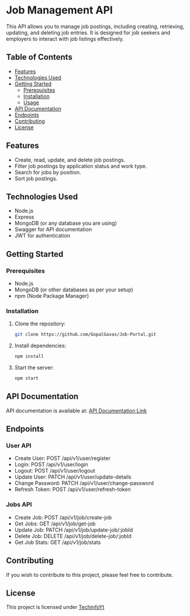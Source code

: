 # Job Management API

This API allows you to manage job postings, including creating, retrieving, updating, and deleting job entries. It is designed for job seekers and employers to interact with job listings effectively.

## Table of Contents

- [Features](#features)
- [Technologies Used](#technologies-used)
- [Getting Started](#getting-started)
  - [Prerequisites](#prerequisites)
  - [Installation](#installation)
  - [Usage](#usage)
- [API Documentation](#api-documentation)
- [Endpoints](#endpoints)
- [Contributing](#contributing)
- [License](#license)

## Features

- Create, read, update, and delete job postings.
- Filter job postings by application status and work type.
- Search for jobs by position.
- Sort job postings.

## Technologies Used

- Node.js
- Express
- MongoDB (or any database you are using)
- Swagger for API documentation
- JWT for authentication

## Getting Started

### Prerequisites

- Node.js
- MongoDB (or other databases as per your setup)
- npm (Node Package Manager)

### Installation

1. Clone the repository:

   ```bash
   git clone https://github.com/GopalGavas/Job-Portal.git
   ```

2. Install dependencies:

   ```bash
   npm install
   ```

3. Start the server:
   ```bash
   npm start
   ```

## API Documentation

API documentation is available at: [API Documentation Link](https://job-portal-a4px.onrender.com/docs)

## Endpoints

### User API

- Create User: POST /api/v1/user/register
- Login: POST /api/v1/user/login
- Logout: POST /api/v1/user/logout
- Update User: PATCH /api/v1/user/update-details
- Change Password: PATCH /api/v1/user/change-password
- Refresh Token: POST /api/v1/user/refresh-token

### Jobs API

- Create Job: POST /api/v1/job/create-job
- Get Jobs: GET /api/v1/job/get-job
- Update Job: PATCH /api/v1/job/update-job/:jobId
- Delete Job: DELETE /api/v1/job/delete-job/:jobId
- Get Job Stats: GET /api/v1/job/stats

## Contributing

If you wish to contribute to this project, please feel free to contribute.

## License

This project is licensed under [TechinfoYt](https://www.youtube.com/@TechinfoYT)
